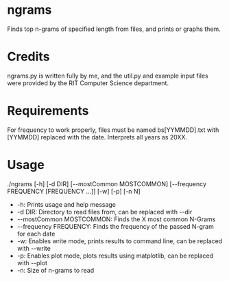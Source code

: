 # ngrams
Finds top n-grams of specified length from files, and prints or graphs them.

# Credits
ngrams.py is written fully by me, and the util.py and example input files were provided by the RIT Computer Science department.

# Requirements
For frequency to work properly, files must be named bs[YYMMDD].txt with [YYMMDD] replaced with the date. Interprets all years as 20XX.

# Usage
./ngrams [-h] [-d DIR] [--mostCommon MOSTCOMMON] [--frequency FREQUENCY [FREQUENCY ...]] [-w] [-p] [-n N]
* -h: Prints usage and help message
* -d DIR: Directory to read files from, can be replaced with --dir
* --mostCommon MOSTCOMMON: Finds the X most common N-Grams
* --frequency FREQUENCY: Finds the frequency of the passed N-gram for each date
* -w: Enables write mode, prints results to command line, can be replaced with --write
* -p: Enables plot mode, plots results using matplotlib, can be replaced with --plot
* -n: Size of n-grams to read
